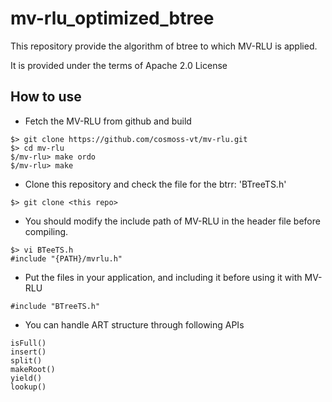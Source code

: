 # mv-rlu_optimized_btree

This repository provide the algorithm of btree to which MV-RLU is applied.

It is provided under the terms of Apache 2.0 License

## How to use

- Fetch the MV-RLU from github and build
```
$> git clone https://github.com/cosmoss-vt/mv-rlu.git
$> cd mv-rlu
$/mv-rlu> make ordo
$/mv-rlu> make
```
- Clone this repository and check the file for the btrr: 'BTreeTS.h'
```
$> git clone <this repo> 
```

- You should modify the include path of MV-RLU in the header file before compiling.
```
$> vi BTeeTS.h
#include "{PATH}/mvrlu.h"
```
- Put the files in your application, and including it before using it with MV-RLU
```
#include "BTreeTS.h"
```
- You can handle ART structure through following APIs
```
isFull()
insert()
split()
makeRoot()
yield()
lookup()
```
